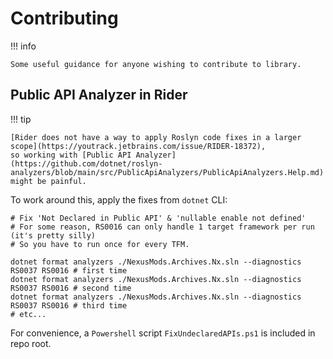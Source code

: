﻿# Contributing

!!! info

    Some useful guidance for anyone wishing to contribute to library.

## Public API Analyzer in Rider

!!! tip

    [Rider does not have a way to apply Roslyn code fixes in a larger scope](https://youtrack.jetbrains.com/issue/RIDER-18372),
    so working with [Public API Analyzer](https://github.com/dotnet/roslyn-analyzers/blob/main/src/PublicApiAnalyzers/PublicApiAnalyzers.Help.md) might be painful.

To work around this, apply the fixes from `dotnet` CLI:

```pwsh
# Fix 'Not Declared in Public API' & 'nullable enable not defined'
# For some reason, RS0016 can only handle 1 target framework per run (it's pretty silly)
# So you have to run once for every TFM.

dotnet format analyzers ./NexusMods.Archives.Nx.sln --diagnostics RS0037 RS0016 # first time
dotnet format analyzers ./NexusMods.Archives.Nx.sln --diagnostics RS0037 RS0016 # second time
dotnet format analyzers ./NexusMods.Archives.Nx.sln --diagnostics RS0037 RS0016 # third time
# etc...
```

For convenience, a `Powershell` script `FixUndeclaredAPIs.ps1` is included in repo root. 